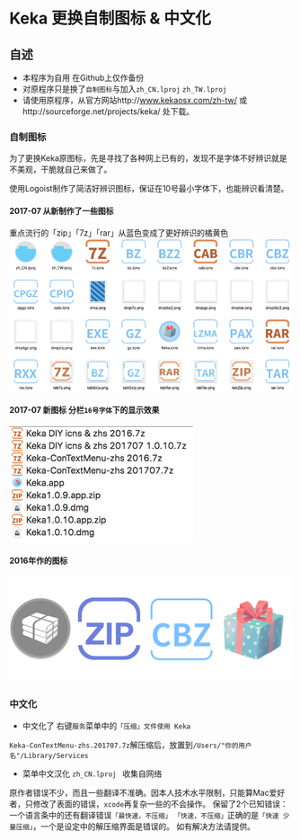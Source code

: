 # Keka 更换自制图标 & 中文化

## 自述
- 本程序为自用 在Github上仅作备份
- 对原程序只是换了`自制图标`与加入`zh_CN.lproj` `zh_TW.lproj`
- 请使用原程序，从官方网站http://www.kekaosx.com/zh-tw/ 或http://sourceforge.net/projects/keka/ 处下载。

### 自制图标
为了更换Keka原图标，先是寻找了各种网上已有的，发现不是字体不好辨识就是不美观，干脆就自己来做了。

使用Logoist制作了简洁好辨识图标，保证在10号最小字体下，也能辨识看清楚。

#### 2017-07 从新制作了一些图标
重点流行的「zip」「7z」「rar」从蓝色变成了更好辨识的橘黄色
![](https://github.com/Leeatmy/Keka_Chinese/blob/master/Screenshot/2017-07%20new%20icns.png?raw=true)

#### 2017-07 新图标 分栏`16号字体`下的显示效果
![](https://github.com/Leeatmy/Keka_Chinese/blob/master/Screenshot/2017-07%2016.png?raw=true)

#### 2016年作的图标
![](https://github.com/Leeatmy/Keka_Chinese/blob/master/Screenshot/look%20icon.png)

### 中文化
- 中文化了 右键`服务`菜单中的`「压缩」文件使用 Keka`

`Keka-ConTextMenu-zhs.201707.7z`解压缩后，放置到`/Users/"你的用户名"/Library/Services`

- 菜单中文汉化 `zh_CN.lproj ` 收集自网络

原作者错误不少，而且一些翻译不准确。因本人技术水平限制，只能算Mac爱好者，只修改了表面的错误，`xcode`再复杂一些的不会操作。
保留了2个已知错误：一个语言条中的还有翻译错误`「最快速，不压缩」` `「快速，不压缩」`正确的是`「快速 少量压缩」`，一个是设定中的解压缩界面是错误的。
如有解决方法请提供。
